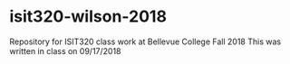 # isit320-wilson-2018
Repository for ISIT320 class work at Bellevue College Fall 2018
This was written in class on 09/17/2018

